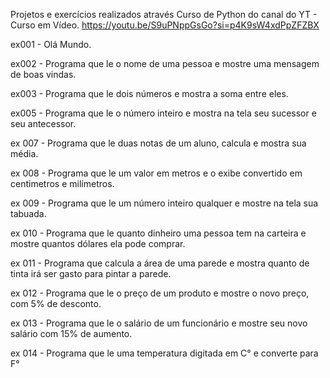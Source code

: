 Projetos e exercícios realizados através Curso de Python do canal do YT - Curso em Vídeo.
https://youtu.be/S9uPNppGsGo?si=p4K9sW4xdPpZFZBX

ex001 - Olá Mundo.

ex002 - Programa que le o nome de uma pessoa e mostre uma mensagem de boas vindas.

ex003 - Programa que le dois números e mostra a soma entre eles.

ex005 - Programa que le o número inteiro e mostra na tela seu sucessor e seu antecessor.

ex 007 - Programa que le duas notas de um aluno, calcula e mostra sua média.

ex 008 - Programa que le um valor em metros e o exibe convertido em centimetros e milímetros.

ex 009 - Programa que le um número inteiro qualquer e mostre na tela sua tabuada.

ex 010 - Programa que le quanto dinheiro uma pessoa tem na carteira e mostre quantos dólares ela pode comprar. 

ex 011 - Programa que calcula a área de uma parede e mostra quanto de tinta irá ser gasto para pintar a parede.

ex 012 - Programa que le o preço de um produto e mostre o novo preço, com 5% de desconto.

ex 013 - Programa que le o salário de um funcionário e mostre seu novo salário com 15% de aumento.

ex 014 - Programa que le uma temperatura digitada em C° e converte para F°




